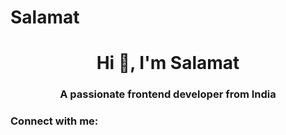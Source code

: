 # Salamat<h1 align="center">Hi 👋, I'm Salamat</h1>
<h3 align="center">A passionate frontend developer from India</h3>

<h3 align="left">Connect with me:</h3>
<p align="left">
</p>

